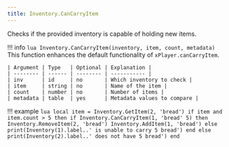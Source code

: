 ```yaml
---
title: Inventory.CanCarryItem
---
```

Checks if the provided inventory is capable of holding new items.

!!! info
	```lua
	Inventory.CanCarryItem(inventory, item, count, metadata)
	```
	This function enhances the default functionality of `xPlayer.canCarryItem`.

	| Argument | Type   | Optional | Explanation |
	| -------- | ------ | -------- | ----------- |
	| inv      | id     | no       | Which inventory to check |
	| item     | string | no       | Name of the item |
	| count    | number | no       | Number of items |
	| metadata | table  | yes      | Metadata values to compare |

!!! example
	```lua
	local item = Inventory.GetItem(2, 'bread')
	if item and item.count > 5 then
		if Inventory.CanCarryItem(1, 'bread' 5) then
			Inventory.RemoveItem(2, 'bread')
			Inventory.AddItem(1, 'bread')
		else
			print(Inventory(1).label..' is unable to carry 5 bread')
		end
	else
		print(Inventory(2).label..' does not have 5 bread')
	end
	```